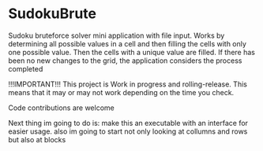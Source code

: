 # SudokuBrute
Sudoku bruteforce solver mini application with file input. Works by determining all possible values in a cell and then filling the cells with only one possible value. Then the cells with a unique value are filled. If there has been no new changes to the grid, the application considers the process completed

!!!IMPORTANT!!! This project is Work in progress and rolling-release. This means that it may or may not work depending on the time you check.

Code contributions are welcome

Next thing im going to do is: make this an executable with an interface for easier usage. also im going to start not only looking at collumns and rows but also at blocks
